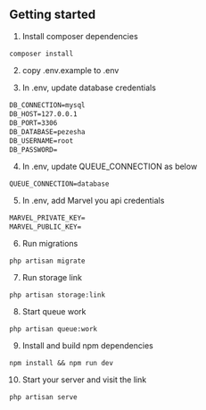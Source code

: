 [comment]: <> (<p align="center">)

[comment]: <> (  <img src="https://github.com/a4anthony/coupon/blob/master/Resources/assets/images/add.png?raw=true" width="300"/>)

[comment]: <> (  <img src="https://github.com/a4anthony/coupon/blob/master/Resources/assets/images/edit.png?raw=true" width="300" /> )

[comment]: <> (</p>)

## Getting started

1. Install composer dependencies
```
composer install
```

2. copy .env.example to .env

3. In .env, update database credentials
```
DB_CONNECTION=mysql
DB_HOST=127.0.0.1
DB_PORT=3306
DB_DATABASE=pezesha
DB_USERNAME=root
DB_PASSWORD=
```

4. In .env, update QUEUE_CONNECTION as below
```
QUEUE_CONNECTION=database
```

5. In .env, add Marvel you api credentials
```
MARVEL_PRIVATE_KEY=
MARVEL_PUBLIC_KEY=
```

6. Run migrations
```
php artisan migrate
```

7. Run storage link
```
php artisan storage:link
```

8. Start queue work
```
php artisan queue:work
```

9. Install and build npm dependencies
```
npm install && npm run dev
```

10. Start your server and visit the link
```
php artisan serve
```

